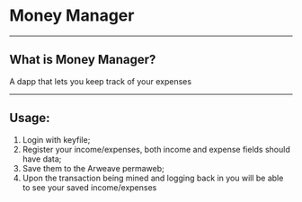 # Money Manager

----
## What is Money Manager?
A dapp that lets you keep track of your expenses

----
## Usage:
1. Login with keyfile;
2. Register your income/expenses, both income and expense fields should have data;
3. Save them to the Arweave permaweb;
4. Upon the transaction being mined and logging back in you will be able to see your saved income/expenses


